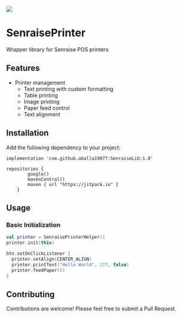 [![](https://jitpack.io/v/abdalla19977/SenraiseLib.svg)](https://jitpack.io/#abdalla19977/SenraiseLib)

# SenraisePrinter

Wrapper library for Senraise POS printers

## Features

- Printer management
  - Text printing with custom formatting
  - Table printing
  - Image printing
  - Paper feed control
  - Text alignment

## Installation

Add the following dependency to your project:

```build.gradle(app)
implementation 'com.github.aballa19977:SenraiseLib:1.0'
```

```build.gradle(project)
repositories {
        google()
        mavenCentral()
        maven { url "https://jitpack.io" }
    }
```

## Usage

### Basic Initialization
```kotlin
val printer = SenraisePrinterHelper()
printer.init(this)

btn.setOnClickListener {
  printer.setAlign(CENTER_ALIGN)
  printer.printText("Hello World", 27f, false)
  printer.feedPaper(5)
}
```

## Contributing

Contributions are welcome! Please feel free to submit a Pull Request.
